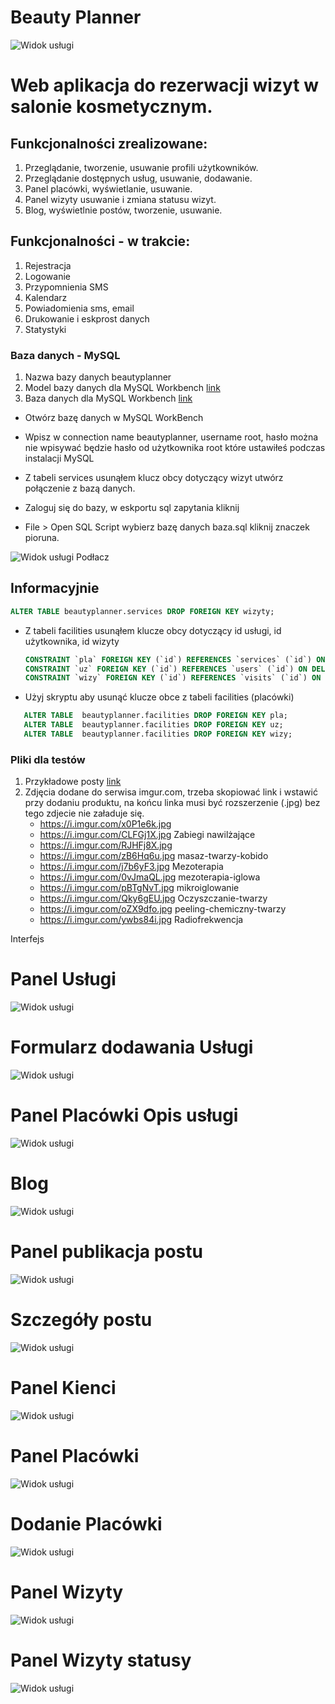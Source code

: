 # Beauty Planner

![Widok usługi](/img/beauty-logo.png)

# Web aplikacja do rezerwacji wizyt w salonie kosmetycznym.

## Funkcjonalności zrealizowane:

1. Przeglądanie, tworzenie, usuwanie profili użytkowników.
1. Przeglądanie dostępnych usług, usuwanie, dodawanie.
1. Panel placówki, wyświetlanie, usuwanie.
1. Panel wizyty usuwanie i zmiana statusu wizyt.
1. Blog, wyświetlnie postów, tworzenie, usuwanie.

## Funkcjonalności - w trakcie:

1. Rejestracja
1. Logowanie
1. Przypomnienia SMS
1. Kalendarz
1. Powiadomienia sms, email
1. Drukowanie i eskprost danych
1. Statystyki

### Baza danych - MySQL

1. Nazwa bazy danych beautyplanner
1. Model bazy danych dla MySQL Workbench [link](/baza/beautyplanner-eng1.mwb)
1. Baza danych dla MySQL Workbench [link](/baza/baza.sql)

- Otwórz bazę danych w MySQL WorkBench
- Wpisz w connection name beautyplanner, username root, hasło można nie wpisywać będzie hasło od użytkownika root które ustawiłeś podczas instalacji MySQL
- Z tabeli services usunąłem klucz obcy dotyczący wizyt utwórz połączenie z bazą danych.

- Zaloguj się do bazy, w eskportu sql zapytania kliknij
- File > Open SQL Script wybierz bazę danych baza.sql kliknij znaczek pioruna.

![Widok usługi](/baza/sql.jpg)
Podłacz

## Informacyjnie

```sql
ALTER TABLE beautyplanner.services DROP FOREIGN KEY wizyty;
```

- Z tabeli facilities usunąłem klucze obcy dotyczący id usługi, id użytkownika, id wizyty

  ```sql
  CONSTRAINT `pla` FOREIGN KEY (`id`) REFERENCES `services` (`id`) ON DELETE CASCADE ON UPDATE CASCADE,
  CONSTRAINT `uz` FOREIGN KEY (`id`) REFERENCES `users` (`id`) ON DELETE CASCADE ON UPDATE CASCADE,
  CONSTRAINT `wizy` FOREIGN KEY (`id`) REFERENCES `visits` (`id`) ON DELETE CASCADE ON UPDATE CASCADE
  ```

- Użyj skryptu aby usunąć klucze obce z tabeli facilities (placówki)

```sql
   ALTER TABLE  beautyplanner.facilities DROP FOREIGN KEY pla;
   ALTER TABLE  beautyplanner.facilities DROP FOREIGN KEY uz;
   ALTER TABLE  beautyplanner.facilities DROP FOREIGN KEY wizy;
```

### Pliki dla testów

1. Przykładowe posty [link](/przyklady/posty.odt)
1. Zdjęcia dodane do serwisa imgur.com, trzeba skopiować link i wstawić przy dodaniu produktu, na końcu linka musi być rozszerzenie (.jpg) bez tego zdjecie nie załaduje się.
   - https://i.imgur.com/x0P1e6k.jpg
   - https://i.imgur.com/CLFGj1X.jpg Zabiegi nawilżające
   - https://i.imgur.com/RJHFj8X.jpg
   - https://i.imgur.com/zB6Hq6u.jpg masaz-twarzy-kobido
   - https://i.imgur.com/j7b6yF3.jpg Mezoterapia
   - https://i.imgur.com/0vJmaQL.jpg mezoterapia-iglowa
   - https://i.imgur.com/pBTgNvT.jpg mikroiglowanie
   - https://i.imgur.com/Qky6gEU.jpg Oczyszczanie-twarzy
   - https://i.imgur.com/oZX9dfo.jpg peeling-chemiczny-twarzy
   - https://i.imgur.com/ywbs84i.jpg Radiofrekwencja

Interfejs

# Panel Usługi

![Widok usługi](/img/widok-uslugi.jpg)

# Formularz dodawania Usługi

![Widok usługi](/img/dodanie-uslugi.jpg)

# Panel Placówki Opis usługi

![Widok usługi](/img/opis-uslugi.jpg)

# Blog

![Widok usługi](/img/blog-widok.jpg)

# Panel publikacja postu

![Widok usługi](/img/publikacja-postu-widok.jpg)

# Szczegóły postu

![Widok usługi](/img/widok-post.jpg)

# Panel Kienci

![Widok usługi](/img/klienci-widok.jpg)

# Panel Placówki

![Widok usługi](/img/widok-palcówki.jpg)

# Dodanie Placówki

![Widok usługi](/img/widok2.jpg)

# Panel Wizyty

![Widok usługi](/img/wizyty.jpg)

# Panel Wizyty statusy

![Widok usługi](/img/wizyta-status.jpg)
